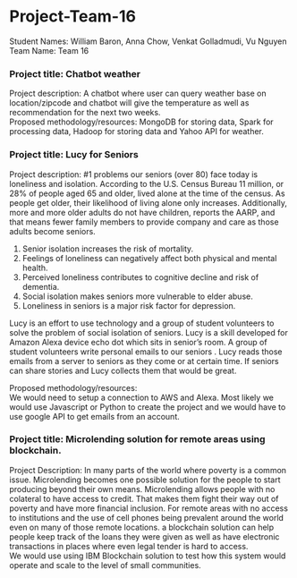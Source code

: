 # Project-Team-16
Student Names: William Baron, Anna Chow, Venkat Golladmudi, Vu Nguyen	<br>
Team Name: Team 16

<h3>Project title: Chatbot weather<br></h3>
Project description: A chatbot where user can query weather base on location/zipcode and chatbot will give the temperature as well as recommendation for the next two weeks.  
<br>Proposed methodology/resources:
MongoDB for storing data, Spark for processing data, Hadoop for storing data and Yahoo API for weather.

<h3>Project title: Lucy for Seniors</h3>
<p>Project description: #1 problems our seniors (over 80) face today is loneliness and isolation. According to the U.S. Census Bureau 11 million, or 28% of people aged 65 and older, lived alone at the time of the census. As people get older, their likelihood of living alone only increases. Additionally, more and more older adults do not have children, reports the AARP, and that means fewer family members to provide company and care as those adults become seniors.</p>
<ol><li>Senior isolation increases the risk of mortality.</li>
  <li>Feelings of loneliness can negatively affect both physical and mental health.</li>
  <li>Perceived loneliness contributes to cognitive decline and risk of dementia.</li>
  <li>Social isolation makes seniors more vulnerable to elder abuse.</li>
  <li>Loneliness in seniors is a major risk factor for depression.</li>
  </ol>
<p>Lucy is an effort to use technology and a  group of student volunteers to solve the problem  of social isolation of seniors. Lucy is a skill developed for Amazon Alexa device echo dot which sits in senior’s room. A group of student volunteers write personal emails to our seniors . Lucy reads those emails from a server to seniors as they come or at certain time. If seniors can share stories and Lucy collects them that would be great.</p>
Proposed methodology/resources:<br>
We would need to setup a connection to AWS and Alexa. Most likely we would use Javascript or Python to create the project and we would have to use google API to get emails from an account.

<h3>Project title: Microlending solution for remote areas using blockchain.</h3>
Project Description: In many parts of the world where poverty is a common issue. Microlending becomes one possible solution for the people to start producing beyond their own means. Microlending allows people with no colateral to have access to credit. That makes them fight their way out of poverty and have more financial inclusion. For remote areas with no access to institutions and the use of cell phones being prevalent around the world even on many of those remote locations. a blockchain solution can help people keep track of the loans they were given as well as have electronic transactions in places where even legal tender is hard to access.
<br>We would use using IBM Blockchain solution to test how this system would operate and scale to the level of small communities.
